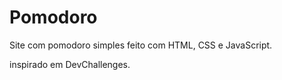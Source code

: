 # Pomodoro

Site com pomodoro simples feito com HTML, CSS e JavaScript.



inspirado em DevChallenges.
